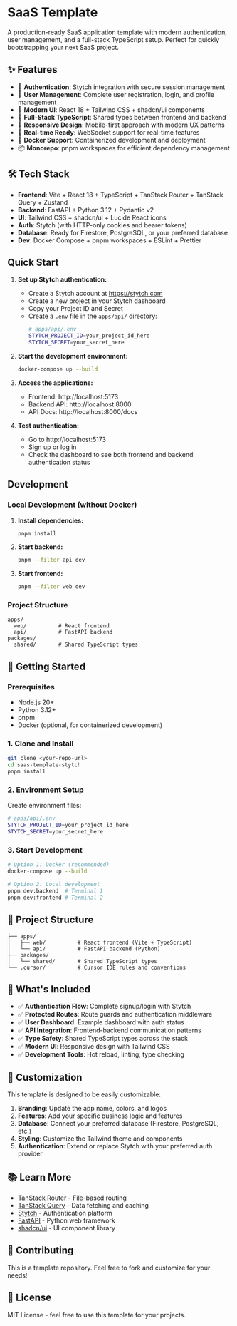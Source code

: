 # SaaS Template

A production-ready SaaS application template with modern authentication, user management, and a full-stack TypeScript setup. Perfect for quickly bootstrapping your next SaaS project.

## ✨ Features

- 🔐 **Authentication**: Stytch integration with secure session management
- 👤 **User Management**: Complete user registration, login, and profile management
- 🎨 **Modern UI**: React 18 + Tailwind CSS + shadcn/ui components
- 🚀 **Full-Stack TypeScript**: Shared types between frontend and backend
- 📱 **Responsive Design**: Mobile-first approach with modern UX patterns
- 🔄 **Real-time Ready**: WebSocket support for real-time features
- 🐳 **Docker Support**: Containerized development and deployment
- 📦 **Monorepo**: pnpm workspaces for efficient dependency management

## 🛠 Tech Stack

- **Frontend**: Vite + React 18 + TypeScript + TanStack Router + TanStack Query + Zustand
- **Backend**: FastAPI + Python 3.12 + Pydantic v2
- **UI**: Tailwind CSS + shadcn/ui + Lucide React icons
- **Auth**: Stytch (with HTTP-only cookies and bearer tokens)
- **Database**: Ready for Firestore, PostgreSQL, or your preferred database
- **Dev**: Docker Compose + pnpm workspaces + ESLint + Prettier

## Quick Start

1. **Set up Stytch authentication:**
   - Create a Stytch account at https://stytch.com
   - Create a new project in your Stytch dashboard
   - Copy your Project ID and Secret
   - Create a `.env` file in the `apps/api/` directory:
     ```bash
     # apps/api/.env
     STYTCH_PROJECT_ID=your_project_id_here
     STYTCH_SECRET=your_secret_here
     ```

2. **Start the development environment:**
   ```bash
   docker-compose up --build
   ```

3. **Access the applications:**
   - Frontend: http://localhost:5173
   - Backend API: http://localhost:8000
   - API Docs: http://localhost:8000/docs

4. **Test authentication:**
   - Go to http://localhost:5173
   - Sign up or log in
   - Check the dashboard to see both frontend and backend authentication status

## Development

### Local Development (without Docker)

1. **Install dependencies:**
   ```bash
   pnpm install
   ```

2. **Start backend:**
   ```bash
   pnpm --filter api dev
   ```

3. **Start frontend:**
   ```bash
   pnpm --filter web dev
   ```

### Project Structure

```
apps/
  web/          # React frontend
  api/          # FastAPI backend
packages/
  shared/       # Shared TypeScript types
```

## 🚀 Getting Started

### Prerequisites

- Node.js 20+ 
- Python 3.12+
- pnpm
- Docker (optional, for containerized development)

### 1. Clone and Install

```bash
git clone <your-repo-url>
cd saas-template-stytch
pnpm install
```

### 2. Environment Setup

Create environment files:

```bash
# apps/api/.env
STYTCH_PROJECT_ID=your_project_id_here
STYTCH_SECRET=your_secret_here
```

### 3. Start Development

```bash
# Option 1: Docker (recommended)
docker-compose up --build

# Option 2: Local development
pnpm dev:backend  # Terminal 1
pnpm dev:frontend # Terminal 2
```

## 📁 Project Structure

```
├── apps/
│   ├── web/          # React frontend (Vite + TypeScript)
│   └── api/          # FastAPI backend (Python)
├── packages/
│   └── shared/       # Shared TypeScript types
└── .cursor/          # Cursor IDE rules and conventions
```

## 🎯 What's Included

- ✅ **Authentication Flow**: Complete signup/login with Stytch
- ✅ **Protected Routes**: Route guards and authentication middleware
- ✅ **User Dashboard**: Example dashboard with auth status
- ✅ **API Integration**: Frontend-backend communication patterns
- ✅ **Type Safety**: Shared TypeScript types across the stack
- ✅ **Modern UI**: Responsive design with Tailwind CSS
- ✅ **Development Tools**: Hot reload, linting, type checking

## 🔧 Customization

This template is designed to be easily customizable:

1. **Branding**: Update the app name, colors, and logos
2. **Features**: Add your specific business logic and features
3. **Database**: Connect your preferred database (Firestore, PostgreSQL, etc.)
4. **Styling**: Customize the Tailwind theme and components
5. **Authentication**: Extend or replace Stytch with your preferred auth provider

## 📚 Learn More

- [TanStack Router](https://tanstack.com/router) - File-based routing
- [TanStack Query](https://tanstack.com/query) - Data fetching and caching
- [Stytch](https://stytch.com) - Authentication platform
- [FastAPI](https://fastapi.tiangolo.com) - Python web framework
- [shadcn/ui](https://ui.shadcn.com) - UI component library

## 🤝 Contributing

This is a template repository. Feel free to fork and customize for your needs!

## 📄 License

MIT License - feel free to use this template for your projects.